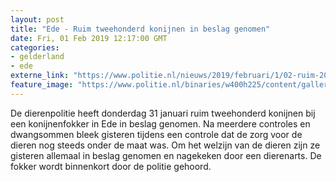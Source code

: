 ```yaml
---
layout: post
title: "Ede - Ruim tweehonderd konijnen in beslag genomen"
date: Fri, 01 Feb 2019 12:17:00 GMT
categories: 
- gelderland 
- ede 
externe_link: "https://www.politie.nl/nieuws/2019/februari/1/02-ruim-200-konijnen-in-beslag-genomen-in-ede.html"
feature_image: "https://www.politie.nl/binaries/w400h225/content/gallery/politie/nieuws/2019/januari/02-on/konijn.jpg"
---
```


De dierenpolitie heeft donderdag 31 januari ruim tweehonderd konijnen bij een konijnenfokker in Ede in beslag genomen. Na meerdere controles en dwangsommen bleek gisteren tijdens een controle dat de zorg voor de dieren nog steeds onder de maat was. Om het welzijn van de dieren zijn ze gisteren allemaal in beslag genomen en nagekeken door een dierenarts. De fokker wordt binnenkort door de politie gehoord.
